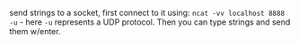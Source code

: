 
send strings to a socket, first connect to it using:
	`ncat -vv localhost 8888 -u`
	- here `-u` represents a UDP protocol. Then you can type strings and send them w/enter.